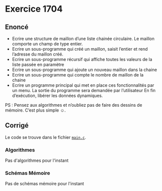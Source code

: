# Exercice 1704

## Enoncé

- Ecrire une structure de maillon d’une liste chainée circulaire. Le maillon comporte un champ de type entier.
- Ecrire un sous-programme qui créé un maillon, saisit l’entier et rend l’adresse du maillon créé.
- Ecrire un sous-programme récursif qui affiche toutes les valeurs de la liste passée en paramètre
- Ecrire un sous-programme qui ajoute un nouveau maillon dans la chaine
- Ecrire un sous-programme qui compte le nombre de maillon de la chaine
- Ecrire un programme principal qui met en place ces fonctionnalités par un menu. La sortie du programme sera demandée par l’utilisateur
En fin d’exécution, libérer les données dynamiques.

PS : Pensez aux algorithmes et n’oubliez pas de faire des dessins de mémoire. C’est plus simple ☺.

## Corrigé

Le code se trouve dans le fichier [`main.c`](../code/main.c).

### Algorithmes

Pas d'algorithmes pour l'instant

### Schémas Mémoire

Pas de schémas mémoire pour l'instant